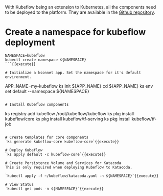 With Kubeflow being an extension to Kubernetes, all the components need to be deployed to the platform. They are available in the [Github repository](https://github.com/google/kubeflow).

# Create a namespace for kubeflow deployment
```
NAMESPACE=kubeflow
kubectl create namespace ${NAMESPACE}
```{{execute}}

# Initialize a ksonnet app. Set the namespace for it's default environment.
```
APP_NAME=my-kubeflow
ks init ${APP_NAME}
cd ${APP_NAME}
ks env set default --namespace ${NAMESPACE}
```{{execute}}

# Install Kubeflow components
```
ks registry add kubeflow /root/kubeflow/kubeflow
ks pkg install kubeflow/core
ks pkg install kubeflow/tf-serving
ks pkg install kubeflow/tf-job
```{{execute}}

# Create templates for core components
`ks generate kubeflow-core kubeflow-core`{{execute}}

# Deploy Kubeflow
`ks apply default -c kubeflow-core`{{execute}}

# Create Persistence Volume and Services for Katacoda
This is only required when deploying Kubeflow to Katacoda.

`kubectl apply -f ~/kubeflow/katacoda.yaml -n ${NAMESPACE}`{{execute}}

# View Status
`kubectl get pods -n ${NAMESPACE}`{{execute}}
